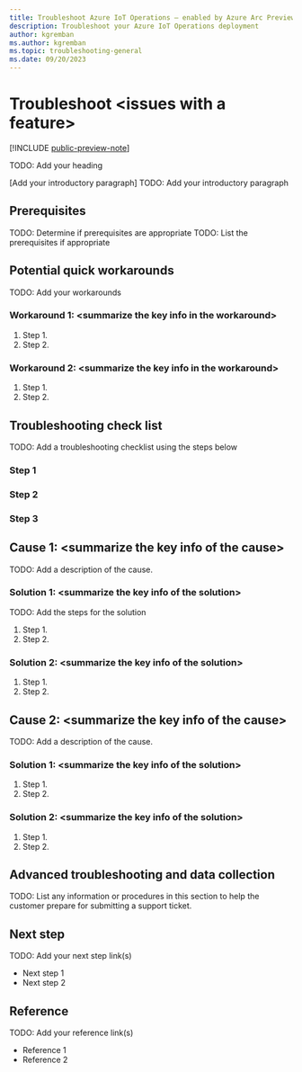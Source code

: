 ```yaml
---
title: Troubleshoot Azure IoT Operations – enabled by Azure Arc Preview
description: Troubleshoot your Azure IoT Operations deployment
author: kgremban
ms.author: kgremban
ms.topic: troubleshooting-general
ms.date: 09/20/2023
---
```


<!-- Remove all the comments in this template before you sign-off or merge to the main branch.

This template provides the basic structure of a general troubleshooting article pattern. See the
[instructions troubleshooting -general](contribute-how-to-general-troubleshoot.md) in the pattern
library.

You can provide feedback about this template at: https://aka.ms/patterns-feedback

We write general troubleshooting articles when a specific error message isn't known.

-->

<!-- 1. H1 -----------------------------------------------------------------------------

Required: The headline (H1) is the primary heading at the top of the article. Pick an H1 that
clearly conveys what the content's about.

The heading of the general troubleshooting article should concisely describe the issue that the
customer is trying to fix. Make sure to include the word **troubleshoot** somewhere in the H1 of the
article to improve SEO.

-->

# Troubleshoot \<issues with a feature>

[!INCLUDE [public-preview-note](../includes/public-preview-note.md)]

TODO: Add your heading

<!-- 2. Introductory paragraph ----------------------------------------------------------

Required: Lead with a light intro that describes, in customer-friendly language, what the customer
will do. Answer the fundamental “why would I want to do this?” question. Keep it short. Readers
should have a clear idea of what they will do in this article after reading the introduction.

-->

[Add your introductory paragraph]
TODO: Add your introductory paragraph

<!-- 3. Prerequisites --------------------------------------------------------------------

Optional: If there are prerequisites for the task covered by the how-to guide, make
**Prerequisites** your first H2 in the guide. The prerequisites H2 is never numbered. Use clear and
unambiguous language and use a unordered list format. If there are specific versions of software a
user needs, call out those versions (for example: Visual Studio 2019 or later). It's OK to link to
content to assist them before they begin.

-->

## Prerequisites
TODO: Determine if prerequisites are appropriate
TODO: List the prerequisites if appropriate

<!-- 4. Potential quick workarounds --------------------------------------------------------------------

Optional: An issue might be able to be temporarily resolved with a quick fix. If known, list any
workarounds that can be implemented quickly to resolve the issue. Link to information about
longer-term solutions in the Solution section.

-->

## Potential quick workarounds
TODO: Add your workarounds

### Workaround 1: \<summarize the key info in the workaround>

1. Step 1.
2. Step 2.

### Workaround 2: \<summarize the key info in the workaround>

1. Step 1.
2. Step 2.

<!-- 5. Troubleshooting check list --------------------------------------------------------------------

Required: Provide the guidance/instruction about how the customer can troubleshoot the issues and
determine the cause of the issue.

-->

## Troubleshooting check list
TODO: Add a troubleshooting checklist using the steps below

### Step 1

### Step 2

### Step 3

<!-- 6. Cause/solution --------------------------------------------------------------------

Required: Provide a descriptive H2 for each cause. H2 is helpful for SEO and the right-side
navigation. To identify the issue and how to prevent it from happening again, the cause of the issue
should be defined if known.

Make sure that the H3 solution headings clearly state the intention of the Solution section. Each
Solution section should have a short sentence that describes the steps that are about to be taken.

-->

## Cause 1: \<summarize the key info of the cause>
TODO: Add a description of the cause.

### Solution 1: \<summarize the key info of the solution>
TODO: Add the steps for the solution

1. Step 1.
2. Step 2.

### Solution 2: \<summarize the key info of the solution>

1. Step 1.
2. Step 2.

## Cause 2: \<summarize the key info of the cause>
TODO: Add a description of the cause.

### Solution 1: \<summarize the key info of the solution>

1. Step 1.
2. Step 2.

### Solution 2: \<summarize the key info of the solution>

1. Step 1.
2. Step 2.

<!--- 7. Advanced troubleshooting and data collection ----------------------------------------------

Optional: Include this section if advanced troubleshooting steps are needed and may require a call
to support. List any information or procedures in this section to help the customer submit a support
ticket.

-->

## Advanced troubleshooting and data collection

TODO: List any information or procedures in this section to help the customer prepare for submitting a support ticket.

<!--- 8. Next steps ----------------------------------------------

Optional: List any next steps that should be taken after the issue has been initially resolved.

-->

## Next step
TODO: Add your next step link(s)

- Next step 1
- Next step 2

<!--- 9. Reference ----------------------------------------------

Optional: -->

## Reference
TODO: Add your reference link(s)

- Reference 1
- Reference 2